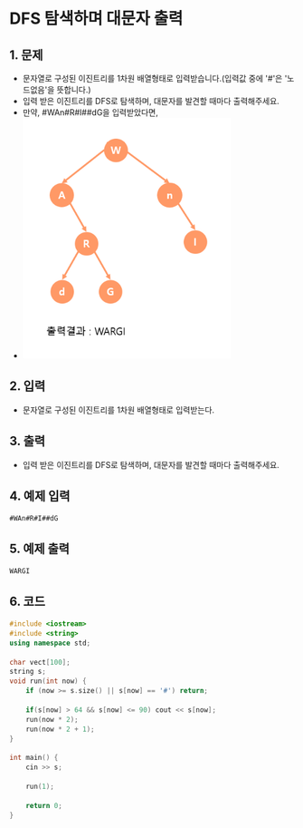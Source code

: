 # DFS 탐색하며 대문자 출력

## 1. 문제
- 문자열로 구성된 이진트리를 1차원 배열형태로 입력받습니다.(입력값 중에 '#'은 '노드없음'을 뜻합니다.)
- 입력 받은 이진트리를 DFS로 탐색하며, 대문자를 발견할 때마다 출력해주세요.
- 만약, #WAn#R#I##dG을 입력받았다면,
- <img src="./Tree05.png" alt="Tree" style="zoom:77%;" />

## 2. 입력
- 문자열로 구성된 이진트리를 1차원 배열형태로 입력받는다.

## 3. 출력
- 입력 받은 이진트리를 DFS로 탐색하며, 대문자를 발견할 때마다 출력해주세요.

## 4. 예제 입력
```
#WAn#R#I##dG
```

## 5. 예제 출력
```
WARGI
```

## 6. 코드

```c++
#include <iostream>
#include <string>
using namespace std;

char vect[100];
string s;
void run(int now) {
	if (now >= s.size() || s[now] == '#') return;

	if(s[now] > 64 && s[now] <= 90) cout << s[now];
	run(now * 2);
	run(now * 2 + 1);
}

int main() {
	cin >> s;

	run(1);

	return 0;
}
```
